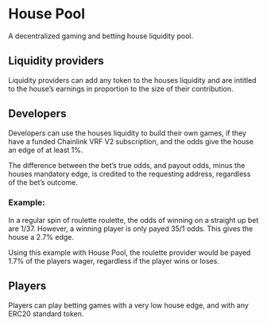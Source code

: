 # House Pool

A decentralized gaming and betting house liquidity pool.

## Liquidity providers

Liquidity providers can add any token to the houses liquidity and are intitled to the house’s earnings in proportion to the size of their contribution.

## Developers

Developers can use the houses liquidity to build their own games, if they have a funded Chainlink VRF V2 subscription, and the odds give the house an edge of at least 1%. 

The difference between the bet’s true odds, and payout odds, minus the houses mandatory edge, is credited to the requesting address, regardless of the bet’s outcome.

### Example:

In a regular spin of roulette roulette, the odds of winning on a straight up bet are 1/37. However, a winning player is only payed 35/1 odds. This gives the house a 2.7% edge.

Using this example with House Pool, the roulette provider would be payed 1.7% of the players wager, regardless if the player wins or loses.

## Players

Players can play betting games with a very low house edge, and with any ERC20 standard token.
